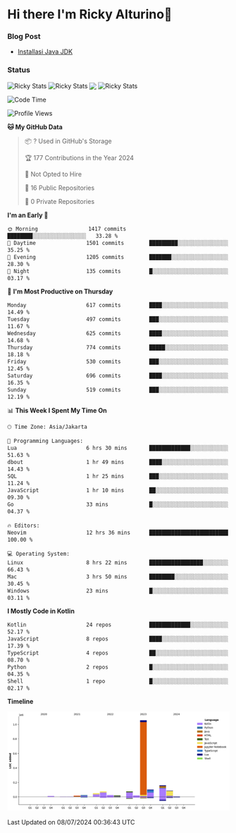 # Hi there I'm Ricky Alturino👋

### Blog Post

<!-- BLOG-POST-LIST:START -->

- [Installasi Java JDK](https://onirutla.medium.com/installasi-java-jdk-ec701beeb5cb?source=rss-d9d81c918cc9------2)
<!-- BLOG-POST-LIST:END -->

### Status

<img align="center" alt="Ricky Stats" src="https://github-readme-stats.vercel.app/api?username=Alturino&theme=dark&show_icons=true&hide_border=false" />
<img align="center" alt="Ricky Stats" src="https://github-readme-stats.vercel.app/api/top-langs/?username=Alturino&theme=dark&show_icons=true&layout=compact"/>
<img align="center" width="640px" src="https://github-readme-stats.vercel.app/api/wakatime?username=Alturino&layout=compact&hide_border=true&theme=dark">
<img align="center" alt="Ricky Stats" src="https://leetcard.jacoblin.cool/onirutla?border=0&radius=20&ext=activity"/>

<!--START_SECTION:waka-->
![Code Time](http://img.shields.io/badge/Code%20Time-380%20hrs%2034%20mins-blue)

![Profile Views](http://img.shields.io/badge/Profile%20Views-0-blue)

**🐱 My GitHub Data** 

> 📦 ? Used in GitHub's Storage 
 > 
> 🏆 177 Contributions in the Year 2024
 > 
> 🚫 Not Opted to Hire
 > 
> 📜 16 Public Repositories 
 > 
> 🔑 0 Private Repositories 
 > 
**I'm an Early 🐤** 

```text
🌞 Morning                1417 commits        ████████░░░░░░░░░░░░░░░░░   33.28 % 
🌆 Daytime                1501 commits        █████████░░░░░░░░░░░░░░░░   35.25 % 
🌃 Evening                1205 commits        ███████░░░░░░░░░░░░░░░░░░   28.30 % 
🌙 Night                  135 commits         █░░░░░░░░░░░░░░░░░░░░░░░░   03.17 % 
```
📅 **I'm Most Productive on Thursday** 

```text
Monday                   617 commits         ████░░░░░░░░░░░░░░░░░░░░░   14.49 % 
Tuesday                  497 commits         ███░░░░░░░░░░░░░░░░░░░░░░   11.67 % 
Wednesday                625 commits         ████░░░░░░░░░░░░░░░░░░░░░   14.68 % 
Thursday                 774 commits         █████░░░░░░░░░░░░░░░░░░░░   18.18 % 
Friday                   530 commits         ███░░░░░░░░░░░░░░░░░░░░░░   12.45 % 
Saturday                 696 commits         ████░░░░░░░░░░░░░░░░░░░░░   16.35 % 
Sunday                   519 commits         ███░░░░░░░░░░░░░░░░░░░░░░   12.19 % 
```


📊 **This Week I Spent My Time On** 

```text
🕑︎ Time Zone: Asia/Jakarta

💬 Programming Languages: 
Lua                      6 hrs 30 mins       █████████████░░░░░░░░░░░░   51.63 % 
dbout                    1 hr 49 mins        ████░░░░░░░░░░░░░░░░░░░░░   14.43 % 
SQL                      1 hr 25 mins        ███░░░░░░░░░░░░░░░░░░░░░░   11.24 % 
JavaScript               1 hr 10 mins        ██░░░░░░░░░░░░░░░░░░░░░░░   09.30 % 
Go                       33 mins             █░░░░░░░░░░░░░░░░░░░░░░░░   04.37 % 

🔥 Editors: 
Neovim                   12 hrs 36 mins      █████████████████████████   100.00 % 

💻 Operating System: 
Linux                    8 hrs 22 mins       █████████████████░░░░░░░░   66.43 % 
Mac                      3 hrs 50 mins       ████████░░░░░░░░░░░░░░░░░   30.45 % 
Windows                  23 mins             █░░░░░░░░░░░░░░░░░░░░░░░░   03.11 % 
```

**I Mostly Code in Kotlin** 

```text
Kotlin                   24 repos            █████████████░░░░░░░░░░░░   52.17 % 
JavaScript               8 repos             ████░░░░░░░░░░░░░░░░░░░░░   17.39 % 
TypeScript               4 repos             ██░░░░░░░░░░░░░░░░░░░░░░░   08.70 % 
Python                   2 repos             █░░░░░░░░░░░░░░░░░░░░░░░░   04.35 % 
Shell                    1 repo              █░░░░░░░░░░░░░░░░░░░░░░░░   02.17 % 
```



**Timeline**

![Lines of Code chart](https://raw.githubusercontent.com/Alturino/Alturino/main/assets/bar_graph.png)


 Last Updated on 08/07/2024 00:36:43 UTC
<!--END_SECTION:waka-->
